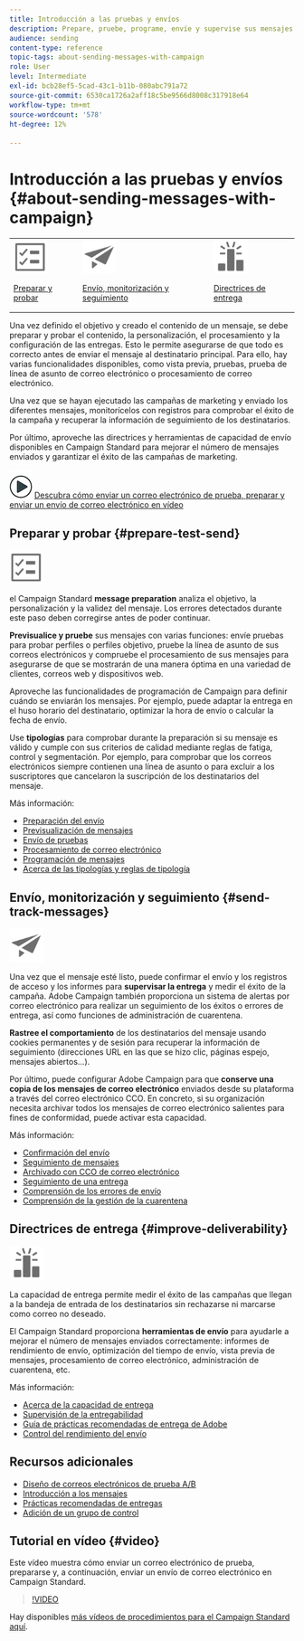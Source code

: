 ```yaml
---
title: Introducción a las pruebas y envíos
description: Prepare, pruebe, programe, envíe y supervise sus mensajes.
audience: sending
content-type: reference
topic-tags: about-sending-messages-with-campaign
role: User
level: Intermediate
exl-id: bcb28ef5-5cad-43c1-b11b-080abc791a72
source-git-commit: 6530ca1726a2aff18c5be9566d8008c317918e64
workflow-type: tm+mt
source-wordcount: '578'
ht-degree: 12%

---
```


# Introducción a las pruebas y envíos {#about-sending-messages-with-campaign}

<table>
<tr>
<td><img src="assets/do-not-localize/icon_prepare.svg" width="60px"><p><a href="#prepare-test-send">Preparar y probar</a></p></td>
<td><img src="assets/do-not-localize/icon_send.svg" width="60px"><p><a href="#send-track-messages">Envío, monitorización y seguimiento</a></p></td>
<td><img src="assets/do-not-localize/icon_deliverability.svg" width="60px"><p><a href="#improve-deliverability">Directrices de entrega</a></p></td></tr>
</table>

Una vez definido el objetivo y creado el contenido de un mensaje, se debe preparar y probar el contenido, la personalización, el procesamiento y la configuración de las entregas. Esto le permite asegurarse de que todo es correcto antes de enviar el mensaje al destinatario principal. Para ello, hay varias funcionalidades disponibles, como vista previa, pruebas, prueba de línea de asunto de correo electrónico o procesamiento de correo electrónico.

Una vez que se hayan ejecutado las campañas de marketing y enviado los diferentes mensajes, monitorícelos con registros para comprobar el éxito de la campaña y recuperar la información de seguimiento de los destinatarios.

Por último, aproveche las directrices y herramientas de capacidad de envío disponibles en Campaign Standard para mejorar el número de mensajes enviados y garantizar el éxito de las campañas de marketing.

![](assets/do-not-localize/how-to-video.png) [Descubra cómo enviar un correo electrónico de prueba, preparar y enviar un envío de correo electrónico en vídeo](#video)

## Preparar y probar {#prepare-test-send}

<img src="assets/do-not-localize/icon_prepare.svg" width="60px">

el Campaign Standard **message preparation** analiza el objetivo, la personalización y la validez del mensaje. Los errores detectados durante este paso deben corregirse antes de poder continuar.

**Previsualice y pruebe** sus mensajes con varias funciones: envíe pruebas para probar perfiles o perfiles objetivo, pruebe la línea de asunto de sus correos electrónicos y compruebe el procesamiento de sus mensajes para asegurarse de que se mostrarán de una manera óptima en una variedad de clientes, correos web y dispositivos web.

Aproveche las funcionalidades de programación de Campaign para definir cuándo se enviarán los mensajes. Por ejemplo, puede adaptar la entrega en el huso horario del destinatario, optimizar la hora de envío o calcular la fecha de envío.

Use **tipologías** para comprobar durante la preparación si su mensaje es válido y cumple con sus criterios de calidad mediante reglas de fatiga, control y segmentación. Por ejemplo, para comprobar que los correos electrónicos siempre contienen una línea de asunto o para excluir a los suscriptores que cancelaron la suscripción de los destinatarios del mensaje.

Más información:

* [Preparación del envío](../../sending/using/preparing-the-send.md)
* [Previsualización de mensajes](../../sending/using/previewing-messages.md)
* [Envío de pruebas](../../sending/using/sending-proofs.md)
* [Procesamiento de correo electrónico](../../sending/using/email-rendering.md)
* [Programación de mensajes](../../sending/using/about-scheduling-messages.md)
* [Acerca de las tipologías y reglas de tipología](../../sending/using/about-typology-rules.md)

## Envío, monitorización y seguimiento {#send-track-messages}

<img src="assets/do-not-localize/icon_send.svg"  width="60px">

Una vez que el mensaje esté listo, puede confirmar el envío y los registros de acceso y los informes para **supervisar la entrega** y medir el éxito de la campaña. Adobe Campaign también proporciona un sistema de alertas por correo electrónico para realizar un seguimiento de los éxitos o errores de entrega, así como funciones de administración de cuarentena.

**Rastree el comportamiento** de los destinatarios del mensaje usando cookies permanentes y de sesión para recuperar la información de seguimiento (direcciones URL en las que se hizo clic, páginas espejo, mensajes abiertos...).

Por último, puede configurar Adobe Campaign para que **conserve una copia de los mensajes de correo electrónico** enviados desde su plataforma a través del correo electrónico CCO. En concreto, si su organización necesita archivar todos los mensajes de correo electrónico salientes para fines de conformidad, puede activar esta capacidad.

Más información:

* [Confirmación del envío](../../sending/using/confirming-the-send.md)
* [Seguimiento de mensajes](../../sending/using/tracking-messages.md)
* [Archivado con CCO de correo electrónico](../../sending/using/archiving.md)
* [Seguimiento de una entrega](../../sending/using/monitoring-a-delivery.md)
* [Comprensión de los errores de envío](../../sending/using/understanding-delivery-failures.md)
* [Comprensión de la gestión de la cuarentena](../../sending/using/understanding-quarantine-management.md)

## Directrices de entrega {#improve-deliverability}

<img src="assets/do-not-localize/icon_deliverability.svg"  width="60px">

La capacidad de entrega permite medir el éxito de las campañas que llegan a la bandeja de entrada de los destinatarios sin rechazarse ni marcarse como correo no deseado.

El Campaign Standard proporciona **herramientas de envío** para ayudarle a mejorar el número de mensajes enviados correctamente: informes de rendimiento de envío, optimización del tiempo de envío, vista previa de mensajes, procesamiento de correo electrónico, administración de cuarentena, etc.

Más información:

* [Acerca de la capacidad de entrega](../../sending/using/about-deliverability.md)
* [Supervisión de la entregabilidad](../../sending/using/monitor-deliverability.md)
* [Guía de prácticas recomendadas de entrega de Adobe](https://experienceleague.adobe.com/docs/deliverability-learn/deliverability-best-practice-guide/introduction.html?lang=es)
* [Control del rendimiento del envío](../../reporting/using/delivery-throughput.md)

## Recursos adicionales

* [Diseño de correos electrónicos de prueba A/B](../../channels/using/designing-an-a-b-test-email.md)
* [Introducción a los mensajes](../../channels/using/key-steps-to-send-a-message.md)
* [Prácticas recomendadas de entregas](../../sending/using/delivery-best-practices.md)
* [Adición de un grupo de control](../../sending/using/control-group.md)

## Tutorial en vídeo {#video}

Este vídeo muestra cómo enviar un correo electrónico de prueba, prepararse y, a continuación, enviar un envío de correo electrónico en Campaign Standard.

>[!VIDEO](https://video.tv.adobe.com/v/328369?captions=spa)

Hay disponibles [más vídeos de procedimientos para el Campaign Standard aquí](https://experienceleague.adobe.com/docs/campaign-standard-learn/tutorials/overview.html?lang=es).
